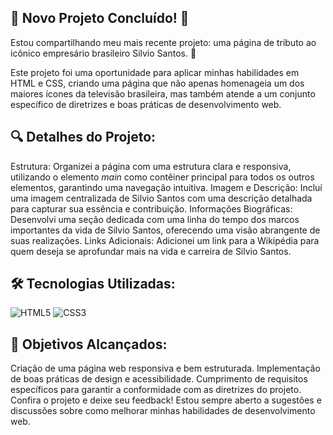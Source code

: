 ## 🚀 Novo Projeto Concluído! 🚀

Estou compartilhando meu mais recente projeto: uma página de tributo ao icônico empresário brasileiro Silvio Santos. 🎉

Este projeto foi uma oportunidade para aplicar minhas habilidades em HTML e CSS, criando uma página que não apenas homenageia um dos maiores ícones da televisão brasileira, mas também atende a um conjunto específico de diretrizes e boas práticas de desenvolvimento web.

## 🔍 Detalhes do Projeto:

Estrutura: Organizei a página com uma estrutura clara e responsiva, utilizando o elemento <i>main</i> como contêiner principal para todos os outros elementos, garantindo uma navegação intuitiva.
Imagem e Descrição: Incluí uma imagem centralizada de Silvio Santos com uma descrição detalhada para capturar sua essência e contribuição.
Informações Biográficas: Desenvolvi uma seção dedicada com uma linha do tempo dos marcos importantes da vida de Silvio Santos, oferecendo uma visão abrangente de suas realizações.
Links Adicionais: Adicionei um link para a Wikipédia para quem deseja se aprofundar mais na vida e carreira de Silvio Santos.

## 🛠️ Tecnologias Utilizadas:

![HTML5](https://img.shields.io/badge/HTML5-E34F26?style=for-the-badge&logo=html5&logoColor=white)
![CSS3](https://img.shields.io/badge/CSS3-1572B6?style=for-the-badge&logo=css3&logoColor=white)
## 🎯 Objetivos Alcançados:

Criação de uma página web responsiva e bem estruturada.
Implementação de boas práticas de design e acessibilidade.
Cumprimento de requisitos específicos para garantir a conformidade com as diretrizes do projeto.
Confira o projeto e deixe seu feedback! Estou sempre aberto a sugestões e discussões sobre como melhorar minhas habilidades de desenvolvimento web.


